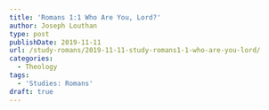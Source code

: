 ```yaml
---
title: 'Romans 1:1 Who Are You, Lord?'
author: Joseph Louthan
type: post
publishDate: 2019-11-11
url: /study-romans/2019-11-11-study-romans1-1-who-are-you-lord/
categories:
  - Theology
tags:
  - 'Studies: Romans'
draft: true
---
```



